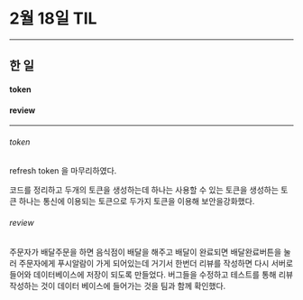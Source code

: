 # 2월 18일 TIL

------

## 한 일

#### token

#### review

------

###### token

refresh token 을 마무리하였다.

코드를 정리하고 두개의 토큰을 생성하는데 하나는 사용할 수 있는 토큰을 생성하는 토큰 하나는 통신에 이용되는 토큰으로 두가지 토큰을 이용해 보안을강화했다.

###### review

주문자가 배달주문을 하면 음식점이 배달을 해주고 배달이 완료되면 배달완료버튼을 눌러 주문자에게 푸시알람이 가게 되어있는데 거기서 한번더 리뷰를 작성하면 다시 서버로 들어와 데이터베이스에 저장이 되도록 만들었다. 버그들을 수정하고 테스트를 통해 리뷰 작성하는 것이 데이터 베이스에 들어가는 것을 팀과 함께 확인했다.